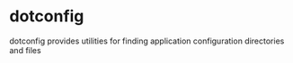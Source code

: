 # dotconfig
dotconfig provides utilities for finding application configuration directories and files
